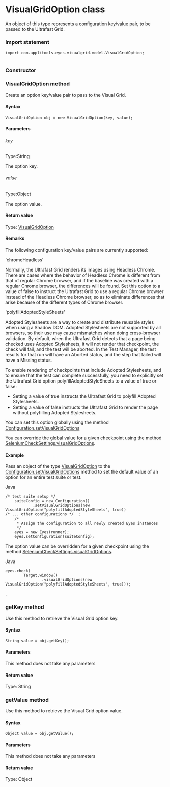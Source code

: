 # VisualGridOption class
An object of this type represents a configuration key/value pair, to be passed to the Ultrafast Grid.
 
 ### Import statement 
``` 
import com.applitools.eyes.visualgrid.model.VisualGridOption;
 
 ``` 

### Constructor 
### VisualGridOption method
Create an option key/value pair to pass to the Visual Grid.

#### Syntax 
 ``` 
VisualGridOption obj = new VisualGridOption(key, value);
 ``` 

 #### Parameters 
 ###### key 
  
 Type:String 
  
 The option key. 
  
  ###### value 
  
 Type:Object 
  
 The option value. 
  
 #### Return value 
Type: [VisualGridOption](./visualgridoption)
        
 ####  Remarks 
The following configuration key/value pairs are currently supported:

'chromeHeadless'

Normally, the Ultrafast Grid renders its images using Headless Chrome. There are cases where the behavior of Headless Chrome is different from that of regular Chrome browser, and if the baseline was created with a regular Chrome browser, the differences will be found. Set this option to a value of false to instruct the Ultrafast Grid to use a regular Chrome browser instead of the Headless Chrome browser, so as to eliminate differences that arise because of the different types of Chrome browser.

'polyfillAdoptedStyleSheets'

Adopted Stylesheets are a way to create and distribute reusable styles when using a Shadow DOM. Adopted Stylesheets are not supported by all browsers, so their use may cause mismatches when doing cross-browser validation. By default, when the Ultrafast Grid detects that a page being checked uses Adopted Stylesheets, it will not render that checkpoint, the check will fail, and the test will be aborted. In the Test Manager, the test results for that run will have an Aborted status, and the step that failed will have a Missing status.

To enable rendering of checkpoints that include Adopted Stylesheets, and to ensure that the test can complete successfully, you need to explicitly set the Ultrafast Grid option polyfillAdoptedStyleSheets to a value of true or false:

*   Setting a value of true instructs the Ultrafast Grid to polyfill Adopted Stylesheets.
*   Setting a value of false instructs the Ultrafast Grid to render the page without polyfilling Adopted Stylesheets.

You can set this option globally using the method [Configuration.setVisualGridOptions](./configuration#setvisualgridoptions-method)

You can override the global value for a given checkpoint using the method [SeleniumCheckSettings.visualGridOptions](./checksettings#visualgridoptions-method).
        
 ####  Example 
Pass an object of the type [VisualGridOption](./visualgridoption) to the [Configuration.setVisualGridOptions](./configuration#setvisualgridoptions-method) method to set the default value of an option for an entire test suite or test.

Java

    /* test suite setup */  
        suiteConfig = new Configuration() 
                .setVisualGridOptions(new VisualGridOption("polyfillAdoptedStyleSheets", true))   
    /* ... other configurations */  ; 
        /*
         * Assign the configuration to all newly created Eyes instances
         */
        eyes = new Eyes(runner);
        eyes.setConfiguration(suiteConfig);

The option value can be overridden for a given checkpoint using the method [SeleniumCheckSettings.visualGridOptions](./checksettings#visualgridoptions-method).

Java

    eyes.check(
            Target.window()
                    .visualGridOptions(new VisualGridOption("polyfillAdoptedStyleSheets", true)));

. 
### getKey method
Use this method to retrieve the Visual Grid option key.

#### Syntax 
 ``` 
String value = obj.getKey();
 ``` 

 #### Parameters 
This method does not take any parameters 
 
 #### Return value 
Type: String 
### getValue method
Use this method to retrieve the Visual Grid option value.

#### Syntax 
 ``` 
Object value = obj.getValue();
 ``` 

 #### Parameters 
This method does not take any parameters 
 
 #### Return value 
Type: Object